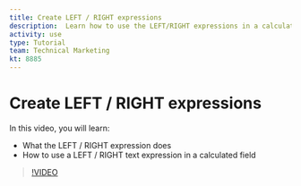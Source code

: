 ```yaml
---
title: Create LEFT / RIGHT expressions
description:  Learn how to use the LEFT/RIGHT expressions in a calculated field in Adobe [!DNL Workfront].
activity: use
type: Tutorial
team: Technical Marketing
kt: 8885
---
```

# Create LEFT / RIGHT expressions

In this video, you will learn:

* What the LEFT / RIGHT expression does
* How to use a LEFT / RIGHT text expression in a calculated field

>[!VIDEO](https://video.tv.adobe.com/v/335179/?quality=12)
